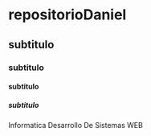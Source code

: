 # repositorioDaniel
## subtitulo
### subtitulo
#### subtitulo
##### subtitulo
Informatica Desarrollo De Sistemas WEB
